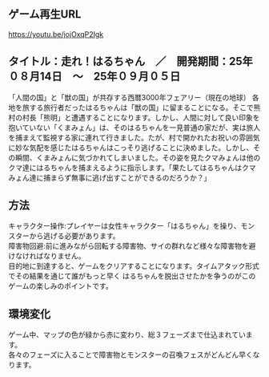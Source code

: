 ゲーム再生URL 
--
https://youtu.be/jojOxqP2Igk


タイトル：走れ！はるちゃん　／　開発期間：25年０８月14日　～　25年０９月０５日
--
「人間の国」と「獣の国」が共存する西暦3000年フェアリー（現在の地球）
各地を旅する旅行者だったはるちゃんは「獣の国」に留まることになる。そこで熊村の村長「熊明」と遭遇することになります。しかし、人間に対して良い印象を抱いていない「くまみょん」は、そのはるちゃんを一見普通の家だが、実は旅人を捕まえて監視する家に連れて行きました。たが、村で開かれたお祝いの雰囲気に妙な気配を感じたはるちゃんはこっそり逃げることに決めました。しかし、その瞬間、くまみょんに気づかれてしまいました。その姿を見たクマみょんは他のクマ達にはるちゃんを捕まえるように指示します。「果たしてはるちゃんはクマみょん達に捕まらず無事に逃げ出すことができるのだろうか？」


方法
--
キャラクター操作:プレイヤーは女性キャラクター「はるちゃん」を操り、モンスターから逃げる必要があります。<br>
障害物回避:前に進みながら回転する障害物、サイの群れなど様々な障害物を避けなければなりません。<br>
目的地に到達すると、ゲームをクリアすることになります。タイムアタック形式でその結果を通じて誰がもっと早く
はるちゃんを脱出させたかを争うのがこのゲームの楽しみのポイントです。

環境変化
--
ゲーム中、マップの色が緑から赤に変わり、総３フェーズまで仕込まれています。<br>
各々のフェーズに入ることで障害物とモンスターの召喚フェスがどんどん早くなります。


